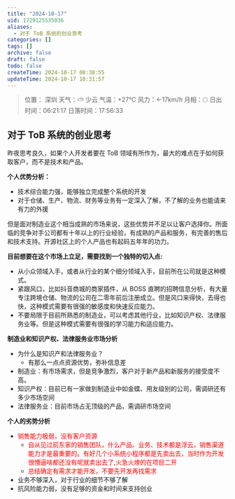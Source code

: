 ```yaml
---
title: "2024-10-17"
uid: 1729125535036
aliases:
  - 对于 ToB 系统的创业思考
categories: []
tags: []
archive: false
draft: false
todo: false
createTime: 2024-10-17 08:38:55
updateTime: 2024-10-17 10:31:57
---
```


> 位置： 深圳
> 天气：⛅️  少云 气温：+27°C 风力：←17km/h
> 月相：🌕 日出时间：06:21:17 日落时间：17:56:33

## 对于 ToB 系统的创业思考

昨夜思考良久，如果个人开发者要在 ToB 领域有所作为，最大的难点在于如何获取客户，而不是技术和产品。

**个人优势分析：**

- 技术综合能力强，能够独立完成整个系统的开发
- 对于仓储、生产、物流、财务等业务有一定深入了解，不了解的业务也能请来有力的外援

但是面对制造业这个相当成熟的市场来说，这些优势并不足以让客户选择你。所面临的竞争对手公司都有十年以上的行业经验，有成熟的产品和服务，有完善的售后和技术支持。开源社区上的个人产品也有起码五年年的功力。

**目前想要在这个市场上立足，需要找到一个独特的切入点:**

- 从小众领域入手，或者从行业的某个细分领域入手，目前所在公司就是这种模式。
- 紧跟风口，比如抖音商城的商家插件，从 BOSS 直聘的招聘信息分析，有大量专注跨境仓储、物流的公司在二零年前后注册成立。但是风口来得快，去得也快，这种模式需要有很强的敏感度和快速反应能力。
- 不要局限于目前所熟悉的制造业，可以考虑其他行业，比如知识产权、法律服务业等。但是这种模式需要有很强的学习能力和适应能力。

**制造业和知识产权、法律服务业市场分析**

 - 为什么是知识产和法律服务业？
   - 有那么一点点资源优势，弥补信息差
 - 制造业：有市场需求，但是竞争激烈，客户对于新产品和新服务的接受度不高。
 - 知识产权：目前已有一家做到制造业中如金蝶、用友级别的公司，需调研还有多少市场空间
 - 法律服务业：目前市场占无顶级的产品，需调研市场空间

**个人的劣势分析**

 - <font color="#ff0000">销售能力极弱，没有客户资源</font>
   - <font color="#ff0000">自从见过前东家的销售团队，什么产品、业务、技术都是浮云，销售渠道能力才是最重要的。有好几个小系统小程序都是先卖出去，当时作为开发很懵逼啥都还没有呢就卖出去了,火急火燎的在项目二开</font>
   - <font color="#ff0000">总结确定有需求才能开发，不要先开发再找需求</font>
 - 业务不够深入，对于行业的细节不够了解
 - 抗风险能力弱，没有足够的资金和时间来支持创业
